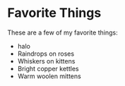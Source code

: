 # Favorite Things

These are a few of my favorite things:

- halo
- Raindrops on roses
- Whiskers on kittens
- Bright copper kettles
- Warm woolen mittens
